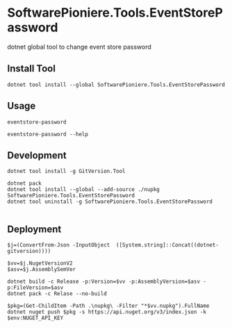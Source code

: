 # SoftwarePioniere.Tools.EventStorePassword

dotnet global tool to change event store password

## Install Tool

```
dotnet tool install --global SoftwarePioniere.Tools.EventStorePassword
```

## Usage

```
eventstore-password 

eventstore-password --help
```

## Development

```
dotnet tool install -g GitVersion.Tool

dotnet pack
dotnet tool install --global --add-source ./nupkg SoftwarePioniere.Tools.EventStorePassword
dotnet tool uninstall -g SoftwarePioniere.Tools.EventStorePassword


```

## Deployment

```
$j=(ConvertFrom-Json -InputObject  ([System.string]::Concat((dotnet-gitversion))))

$vv=$j.NugetVersionV2
$asv=$j.AssemblySemVer

dotnet build -c Release -p:Version=$vv -p:AssemblyVersion=$asv -p:FileVersion=$asv
dotnet pack -c Relase --no-build

$pkg=(Get-ChildItem -Path .\nupkg\ -Filter "*$vv.nupkg").FullName
dotnet nuget push $pkg -s https://api.nuget.org/v3/index.json -k $env:NUGET_API_KEY
```